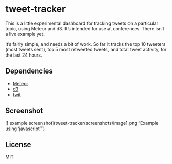 # tweet-tracker

This is a little experimental dashboard for tracking tweets on a particular topic, using Meteor and d3. It’s intended for use at conferences. There isn’t a live example yet.

It’s fairly simple, and needs a bit of work. So far it tracks the top 10 tweeters (most tweets sent), top 5 most retweeted tweets, and total tweet activity, for the last 24 hours.

## Dependencies
* [Meteor](https://www.meteor.com)
* [d3](https://d3js.com)
* [twit](https://github.com/ttezel/twit)

## Screenshot

![ example screenshot](tweet-tracker/screenshots/image1.png “Example using ‘javascript’”)

## License
MIT
